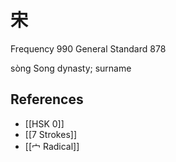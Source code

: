 # 宋
Frequency 990
General Standard 878

sòng
Song dynasty; surname

## References
- [[HSK 0]]
- [[7 Strokes]]
- [[宀 Radical]]